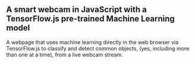 ## A smart webcam in JavaScript with a TensorFlow.js pre-trained Machine Learning model

A webpage that uses machine learning directly in the web browser via TensorFlow.js to classify and detect common objects, (yes, including more than one at a time), from a live webcam stream.
